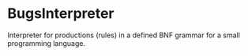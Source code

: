 # BugsInterpreter
Interpreter for productions (rules) in a defined BNF grammar for a small programming language.
